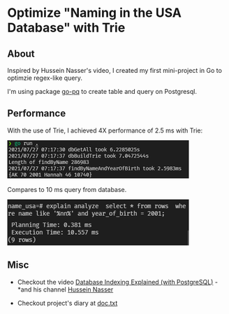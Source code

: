 # Optimize "Naming in the USA Database" with Trie

## About
  Inspired by Hussein Nasser's video, I created my first mini-project in Go to optimzie regex-like query. 
  
  I'm using package [go-pq](https://github.com/go-pg/pg) to create table and query on Postgresql.
  
## Performance
  With the use of Trie, I achieved 4X performance of 2.5 ms with Trie:
 
![Query with trie](./query_wtrie.png)

  Compares to 10 ms query from database.
  
![Query with database](./query_pg.png)



  
  
## Misc

* Checkout the video [Database Indexing Explained (with PostgreSQL)](https://www.youtube.com/watch?v=-qNSXK7s7_w) - 
    *and his channel [Hussein Nasser](https://www.youtube.com/c/HusseinNasser-software-engineering)

* Checkout project's diary at [doc.txt](./doc.txt)
